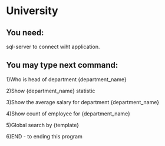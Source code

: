 # University

## You need:
sql-server to connect wiht application.

## You may type next command:
1)Who is head of department {department_name}

2)Show {department_name} statistic

3)Show the average salary for department {department_name}

4)Show count of employee for {department_name}

5)Global search by {template}

6)END - to ending this program
